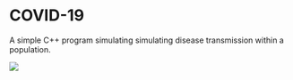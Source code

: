 # COVID-19
A simple C++ program simulating simulating disease transmission within a population.

![](anim_wq.gif)

